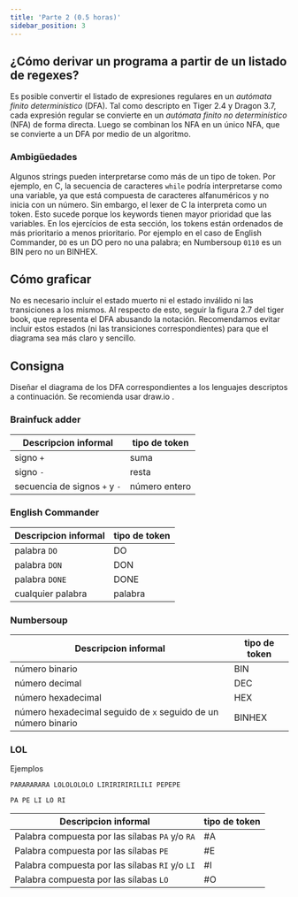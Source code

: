 ```yaml
---
title: 'Parte 2 (0.5 horas)'
sidebar_position: 3
---
```

## ¿Cómo derivar un programa a partir de un listado de regexes?
Es posible convertir el listado de expresiones regulares en un _autómata finito determinístico_ (DFA). Tal como descripto en Tiger 2.4 y Dragon 3.7, cada expresión regular se convierte en un _autómata finito no determinístico_ (NFA) de forma directa. Luego se combinan los NFA en un único NFA, que se convierte a un DFA por medio de un algoritmo.

### Ambigüedades

Algunos strings pueden interpretarse como más de un tipo de token. Por ejemplo, en C, la secuencia de caracteres `while` podría interpretarse como una variable, ya que está compuesta de caracteres alfanuméricos y no inicia con un número. Sin embargo, el lexer de C la interpreta como un token. Esto sucede porque los keywords tienen mayor prioridad que las variables. En los ejercícios de esta sección, los tokens están ordenados de más prioritario a menos prioritario. Por ejemplo en el caso de English Commander, `DO` es un DO pero no una palabra; en Numbersoup `0110` es un BIN pero no un BINHEX.

## Cómo graficar

No es necesario incluir el estado muerto ni el estado inválido ni las transiciones a los mismos. Al respecto de esto, seguir la figura 2.7 del tiger book, que representa el DFA abusando la notación. Recomendamos evitar incluir estos estados (ni las transiciones correspondientes) para que el diagrama sea más claro y sencillo.

## Consigna
Diseñar el diagrama de los DFA correspondientes a los lenguajes descriptos a continuación. Se recomienda usar draw.io .

### Brainfuck adder
|Descripcion informal|tipo de token|
|-|-|
|signo `+`| suma |
|signo `-`| resta |
|secuencia de signos `+` y `-`| número entero |

### English Commander
|Descripcion informal|tipo de token|
|-|-|
|palabra `DO`|DO|
|palabra `DON`|DON|
|palabra `DONE`|DONE|
|cualquier palabra| palabra |

### Numbersoup
|Descripcion informal|tipo de token|
|-|-|
|número binario|BIN|
|número decimal|DEC|
|número hexadecimal|HEX|
|número hexadecimal seguido de `x` seguido de un número binario| BINHEX |

### LOL
Ejemplos

```
PARARARARA LOLOLOLOLO LIRIRIRIRILILI PEPEPE
```

```
PA PE LI LO RI
```

|Descripcion informal|tipo de token|
|-|-|
|Palabra compuesta por las sílabas `PA` y/o `RA`|#A|
|Palabra compuesta por las sílabas `PE`|#E|
|Palabra compuesta por las sílabas `RI` y/o `LI`|#I|
|Palabra compuesta por las sílabas `LO`|#O|
